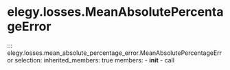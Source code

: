
# elegy.losses.MeanAbsolutePercentageError
::: elegy.losses.mean_absolute_percentage_error.MeanAbsolutePercentageError
    selection:
        inherited_members: true
        members:
            - __init__
            - call
        